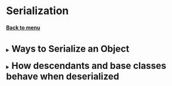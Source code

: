<h1>Serialization</h1> 
<h4> 

[Back to menu](..%2FMenu.md)

</h4>

<br>
<details>
    <summary>
        <b><big><big><big>
         Ways to Serialize an Object
        </big></big></big></b>
    </summary>

2 ways to serialize an object

**Serialization using the Serializable method:**

- specific marker interface
- to use it, we must call writeObject on the io stream

**Serialization using the Externalizable method:**

- successor of marker interface with two read/writeExternal methods
- allows us to create custom serialization and deserialization settings

</details>
<br>

<details>
    <summary>
        <b><big><big><big>
         How descendants and base classes behave when deserialized
        </big></big></big></b>
    </summary>

When a class implements the java.io.Serializable interface,
all its subclasses are also serializable.

Conversely, when an object has a reference to another object,
these objects must implement the Serializable interface separately,
otherwise a NotSerializableException will be thrown

</details>
<br>

